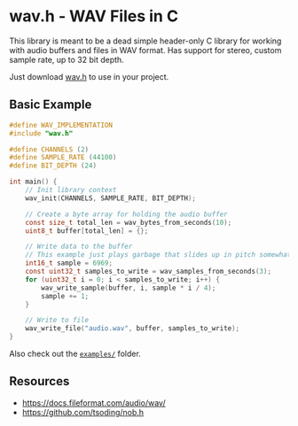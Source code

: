 # wav.h - WAV Files in C

This library is meant to be a dead simple header-only C library for working with audio buffers and files in WAV format. Has support for stereo, custom sample rate, up to 32 bit depth.

Just download [wav.h](https://raw.githubusercontent.com/lukesnc/wav.h/refs/heads/main/wav.h) to use in your project.

## Basic Example

```c
#define WAV_IMPLEMENTATION
#include "wav.h"

#define CHANNELS (2)
#define SAMPLE_RATE (44100)
#define BIT_DEPTH (24)

int main() {
    // Init library context
    wav_init(CHANNELS, SAMPLE_RATE, BIT_DEPTH);

    // Create a byte array for holding the audio buffer
    const size_t total_len = wav_bytes_from_seconds(10);
    uint8_t buffer[total_len] = {};

    // Write data to the buffer
    // This example just plays garbage that slides up in pitch somewhat randomly
    int16_t sample = 6969;
    const uint32_t samples_to_write = wav_samples_from_seconds(3);
    for (uint32_t i = 0; i < samples_to_write; i++) {
        wav_write_sample(buffer, i, sample * i / 4);
        sample += 1;
    }

    // Write to file
    wav_write_file("audio.wav", buffer, samples_to_write);
}
```

Also check out the [`examples/`](./examples/) folder.

## Resources

- <https://docs.fileformat.com/audio/wav/>
- <https://github.com/tsoding/nob.h>
